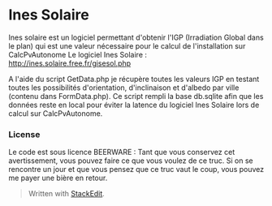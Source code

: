 # Ines Solaire 

Ines solaire est un logiciel permettant d'obtenir l'IGP (Irradiation Global dans le plan) qui est une valeur nécessaire pour le calcul de l'installation sur CalcPvAutonome
	Le logiciel Ines Solaire : http://ines.solaire.free.fr/gisesol.php

A l'aide du script GetData.php je récupère toutes les valeurs IGP en testant toutes les possibilités d'orientation, d'inclinaison et d'albedo par ville (contenu dans FormData.php). Ce script rempli la base db.sqlite afin que les données reste en local pour éviter la latence du logiciel Ines Solaire lors de calcul sur CalcPvAutonome.
	
### License

Le code est sous licence BEERWARE : Tant que vous conservez cet avertissement, vous pouvez faire ce que vous voulez de ce truc. Si on se rencontre un jour et que vous pensez que ce truc vaut le coup, vous pouvez me payer une bière en retour. 

> Written with [StackEdit](https://stackedit.io/).



